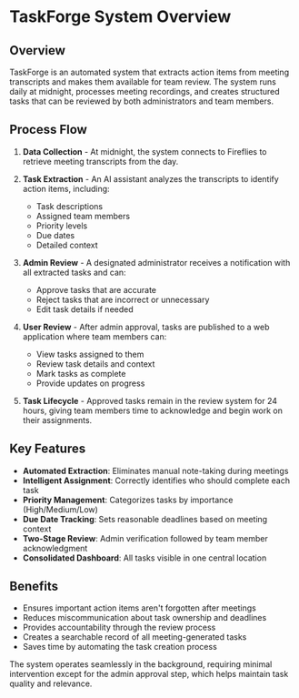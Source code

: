 # TaskForge System Overview

## Overview

TaskForge is an automated system that extracts action items from meeting transcripts and makes them available for team review. The system runs daily at midnight, processes meeting recordings, and creates structured tasks that can be reviewed by both administrators and team members.

## Process Flow

1. **Data Collection** - At midnight, the system connects to Fireflies to retrieve meeting transcripts from the day.

2. **Task Extraction** - An AI assistant analyzes the transcripts to identify action items, including:
   - Task descriptions
   - Assigned team members
   - Priority levels
   - Due dates
   - Detailed context

3. **Admin Review** - A designated administrator receives a notification with all extracted tasks and can:
   - Approve tasks that are accurate
   - Reject tasks that are incorrect or unnecessary
   - Edit task details if needed

4. **User Review** - After admin approval, tasks are published to a web application where team members can:
   - View tasks assigned to them
   - Review task details and context
   - Mark tasks as complete
   - Provide updates on progress

5. **Task Lifecycle** - Approved tasks remain in the review system for 24 hours, giving team members time to acknowledge and begin work on their assignments.

## Key Features

- **Automated Extraction**: Eliminates manual note-taking during meetings
- **Intelligent Assignment**: Correctly identifies who should complete each task
- **Priority Management**: Categorizes tasks by importance (High/Medium/Low)
- **Due Date Tracking**: Sets reasonable deadlines based on meeting context
- **Two-Stage Review**: Admin verification followed by team member acknowledgment
- **Consolidated Dashboard**: All tasks visible in one central location

## Benefits

- Ensures important action items aren't forgotten after meetings
- Reduces miscommunication about task ownership and deadlines
- Provides accountability through the review process
- Creates a searchable record of all meeting-generated tasks
- Saves time by automating the task creation process

The system operates seamlessly in the background, requiring minimal intervention except for the admin approval step, which helps maintain task quality and relevance. 